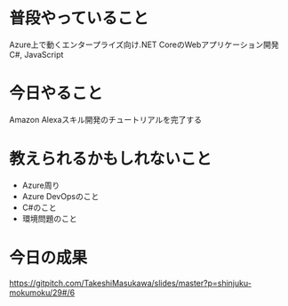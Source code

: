 # 普段やっていること
Azure上で動くエンタープライズ向け.NET CoreのWebアプリケーション開発  
C#, JavaScript

# 今日やること
Amazon Alexaスキル開発のチュートリアルを完了する

# 教えられるかもしれないこと
* Azure周り
* Azure DevOpsのこと
* C#のこと
* 環境問題のこと

# 今日の成果
https://gitpitch.com/TakeshiMasukawa/slides/master?p=shinjuku-mokumoku/29#/6
